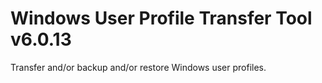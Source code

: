 # Windows User Profile Transfer Tool v6.0.13
Transfer and/or backup and/or restore Windows user profiles.
